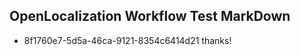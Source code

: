 ## OpenLocalization Workflow Test MarkDown
* 8f1760e7-5d5a-46ca-9121-8354c6414d21 
thanks!<!--HONumber=Mar16_HO4-->
